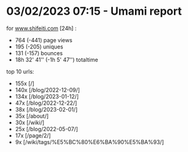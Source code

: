 # 03/02/2023 07:15 - Umami report
for www.shifeiti.com [24h] :

 - 764 (-441) page views
 - 195 (-205) uniques
 - 131 (-157) bounces
 - 18h 32' 41'' (-1h 5' 47'') totaltime


top 10 urls:
 - 155x [/]
 - 140x [/blog/2022-12-09/]
 - 134x [/blog/2023-01-12/]
 - 47x [/blog/2022-12-22/]
 - 38x [/blog/2023-02-01/]
 - 35x [/about/]
 - 30x [/wiki/]
 - 25x [/blog/2022-05-07/]
 - 17x [/page/2/]
 - 9x [/wiki/tags/%E5%BC%80%E6%BA%90%E5%BA%93/]


